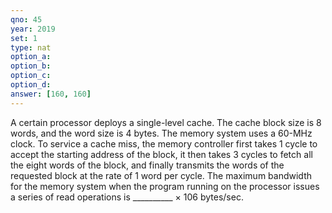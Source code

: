 ```yaml
---
qno: 45
year: 2019
set: 1
type: nat
option_a:
option_b:
option_c:
option_d:
answer: [160, 160]
---
```


A certain processor deploys a single-level cache. The cache block size is 8 words, and the word size is 4 bytes. The memory system uses a 60-MHz clock. To service a cache miss, the memory controller first takes 1 cycle to accept the starting address of the block, it then takes 3 cycles to fetch all the eight words of the block, and finally transmits the words of the requested block at the rate of 1 word per cycle. The maximum bandwidth for the memory system when the program running on the processor issues a series of read operations is __________ × 106 bytes/sec.